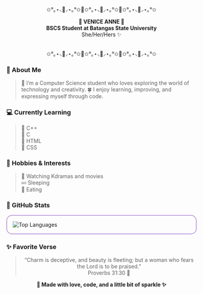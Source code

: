 <!-- 🌸 Butterfly Lavender Intro Section for Venice 🦋 -->

<p align="center">
  ✩°｡⋆⸜🦋⸝⋆｡°✩🌷✩°｡⋆⸜🦋⸝⋆｡°✩🌷✩°｡⋆⸜🦋⸝⋆｡°✩  
</p>

<div align="center">
  <strong>🌷 VENICE ANNE 🌷</strong> <br>
  <strong>BSCS Student at Batangas State University</strong> <br>
  She/Her/Hers ✨
</div>
<br>
<p align="center">
✩°｡⋆⸜🦋⸝⋆｡°✩🌷✩°｡⋆⸜🦋⸝⋆｡°✩🌷✩°｡⋆⸜🦋⸝⋆｡°✩  
</p>

### 🦋 About Me  
<blockquote>
💜 I’m a Computer Science student who loves exploring the world of technology and creativity.  
🍀 I enjoy learning, improving, and expressing myself through code.  
</blockquote>

### 💻 Currently Learning  
<blockquote>
🌸 C++ <br>
🌸 C <br>
🌸 HTML <br>
🌸 CSS  
</blockquote>

### 🎀 Hobbies & Interests  
<blockquote>
🍿 Watching Kdramas and movies <br>
💤 Sleeping <br>
🍰 Eating  
</blockquote>

### 💫 GitHub Stats  
<div style="border: 2px solid #bb9cd9; border-radius: 15px; padding: 15px;">
  <img src="https://github-readme-stats.vercel.app/api/top-langs/?username=created-by-the-creator&layout=compact&theme=material-palenight&hide_border=true&title_color=bb9cd9" alt="Top Languages">
</div>


### ✨ Favorite Verse  
<blockquote>
<div align="center">
“Charm is deceptive, and beauty is fleeting;  
but a woman who fears the Lord is to be praised.”   <br>
Proverbs 31:30 💜 
</div>
</blockquote>

<div align="center">
  
<strong>🦋 Made with love, code, and a little bit of sparkle ✨ </strong>
  
</div>
